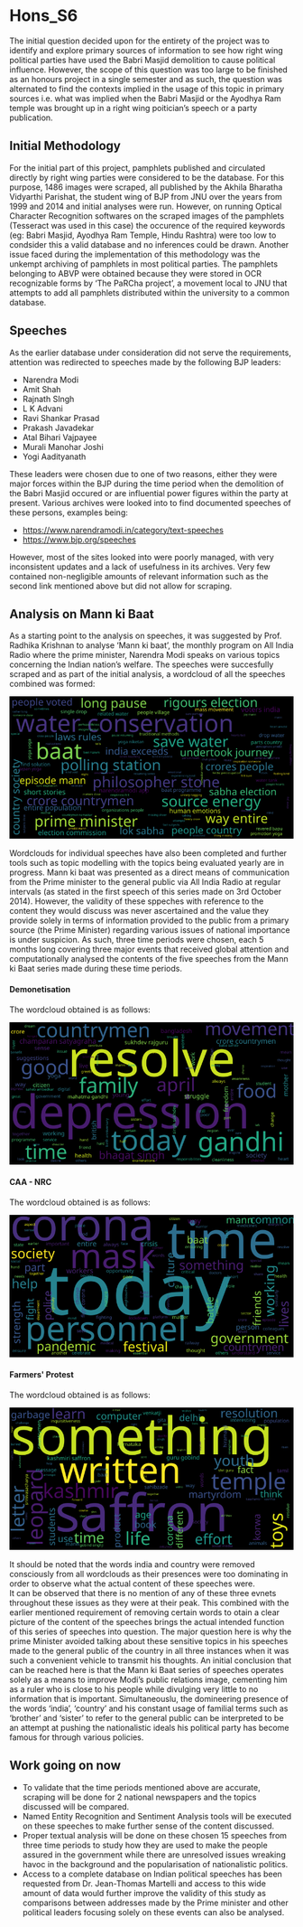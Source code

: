 # Hons_S6

The initial question decided upon for the entirety of the project was to identify and explore primary
sources of information to see how right wing political parties have used the Babri Masjid demolition to cause political influence. However,
the scope of this question was too large to be finished as an honours project in a single semester and
as such, the question was alternated to find the contexts implied in the usage of this topic in primary
sources i.e. what was implied when the Babri Masjid or the Ayodhya Ram temple was brought up in
a right wing poitician’s speech or a party publication.

## Initial Methodology

For the initial part of this project, pamphlets published and circulated directly by right wing parties
were considered to be the database. For this purpose, 1486 images were scraped, all published by
the Akhila Bharatha Vidyarthi Parishat, the student wing of BJP from JNU over the years from 1999
and 2014 and initial analyses were run. However, on running Optical Character Recognition
softwares on the scraped images of the pamphlets (Tesseract was used in this case) the occurence of
the required keywords (eg: Babri Masjid, Ayodhya Ram Temple, Hindu Rashtra) were too low to
condsider this a valid database and no inferences could be drawn. Another issue faced during the
implementation of this methodology was the unkempt archiving of pamphlets in most political
parties. The pamphlets belonging to ABVP were obtained because they were stored in OCR
recognizable forms by ‘The PaRCha project’, a movement local to JNU that attempts to add all
pamphlets distributed within the university to a common database.

## Speeches

As the earlier database under consideration did not serve the requirements, attention was redirected
to speeches made by the following BJP leaders:

- Narendra Modi
- Amit Shah
- Rajnath SIngh
- L K Advani
- Ravi Shankar Prasad
- Prakash Javadekar
- Atal Bihari Vajpayee
- Murali Manohar Joshi
- Yogi Aadityanath

These leaders were chosen due to one of two reasons, either they were major forces within the BJP
during the time period when the demolition of the Babri Masjid occured or are influential power
figures within the party at present. Various archives were looked into to find documented speeches
of these persons, examples being:

- https://www.narendramodi.in/category/text-speeches
- https://www.bjp.org/speeches

However, most of the sites looked into were poorly managed, with very inconsistent updates and a
lack of usefulness in its archives. Very few contained non-negligible amounts of relevant
information such as the second link mentioned above but did not allow for scraping.

## Analysis on Mann ki Baat

As a starting point to the analysis on speeches, it was suggested by Prof. Radhika Krishnan to
analyse ‘Mann ki baat’, the monthly program on All India Radio where the prime minister,
Narendra Modi speaks on various topics concerning the Indian nation’s welfare. The speeches were
succesfully scraped and as part of the initial analysis, a wordcloud of all the speeches combined was
formed:

![](./speeches/results/wordclouds/ALL.svg)

Wordclouds for individual speeches have also been completed and further tools such as topic
modelling with the topics being evaluated yearly are in progress.
Mann ki baat was presented as a direct means of communication from the Prime minister to the
general public via All India Radio at regular intervals (as stated in the first speech of this series
made on 3rd October 2014). However, the validity of these sppeches with reference to the content
they would discuss was never ascertained and the value they provide solely in terms of information
provided to the public from a primary source (the Prime Minister) regarding various issues of
national importance is under suspicion. As such, three time periods were chosen, each 5 months
long covering three major events that received global attention and computationally analysed the
contents of the five speeches from the Mann ki Baat series made during these time periods.

#### Demonetisation

The wordcloud obtained is as follows:

![](./speeches/results/wordclouds/demonetisation.svg)

#### CAA - NRC

The wordcloud obtained is as follows:

![](./speeches/results/wordclouds/caa_nrc.svg)

#### Farmers' Protest

The wordcloud obtained is as follows:

![](./speeches/results/wordclouds/farmers.svg)

It should be noted that the words india and country were removed consciously from all wordclouds
as their presences were too dominating in order to observe what the actual content of these speeches
were.<br>
It can be observed that there is no mention of any of these three evnets throughout these issues as
they were at their peak. This combined with the earlier mentioned requirement of removing certain
words to otain a clear picture of the content of the speeches brings the actual intended function of
this series of speeches into question. The major question here is why the prime Minister avoided
talking about these sensitive topics in his speeches made to the general public of the country in all
three instances when it was such a convenient vehicle to transmit his thoughts. An initial conclusion
that can be reached here is that the Mann ki Baat series of speeches operates solely as a means to
improve Modi’s public relations image, cementing him as a ruler who is close to his people while
divulging very little to no information that is important. Simultaneouslu, the domineering presence
of the words ‘india’, ‘country’ and his constant usage of familial terms such as ‘brother’ and ‘sister’
to refer to the general public can be interpreted to be an attempt at pushing the nationalistic ideals
his political party has become famous for through various policies.

## Work going on now

- To validate that the time periods mentioned above are accurate, scraping will be done for 2
national newspapers and the topics discussed will be compared.
- Named Entity Recognition and Sentiment Analysis tools will be executed on these speeches
to make further sense of the content discussed.
- Proper textual analysis will be done on these chosen 15 speeches from three time periods to
study how they are used to make the people assured in the government while there are
unresolved issues wreaking havoc in the background and the popularisation of nationalistic
politics.
- Access to a complete database on Indian political speeches has been requested from Dr.
Jean-Thomas Martelli and access to this wide amount of data would further improve the
validity of this study as comparisons between addresses made by the Prime minister and
other political leaders focusing solely on these events can also be analysed.
